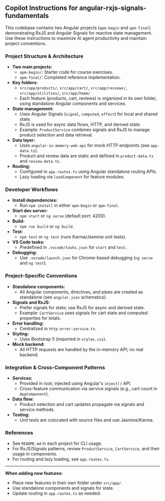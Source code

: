 ## Copilot Instructions for angular-rxjs-signals-fundamentals

This codebase contains two Angular projects (`apm-begin` and `apm-final`) demonstrating RxJS and Angular Signals for reactive state management. Use these instructions to maximize AI agent productivity and maintain project conventions.

### Project Structure & Architecture
- **Two main projects:**
  - `apm-begin/`: Starter code for course exercises.
  - `apm-final/`: Completed reference implementation.
- **Key folders:**
  - `src/app/products/`, `src/app/cart/`, `src/app/reviews/`, `src/app/utilities/`, `src/app/home/`
  - Each feature (products, cart, reviews) is organized in its own folder, using standalone Angular components and services.
- **State management:**
  - Uses Angular Signals (`signal`, `computed`, `effect`) for local and shared state.
  - RxJS is used for async data flows, HTTP, and derived state.
  - Example: `ProductService` combines signals and RxJS to manage product selection and data retrieval.
- **Data layer:**
  - Uses `angular-in-memory-web-api` for mock HTTP endpoints (see `app-data.ts`).
  - Product and review data are static and defined in `product-data.ts` and `review-data.ts`.
- **Routing:**
  - Configured in `app.routes.ts` using Angular standalone routing APIs.
  - Lazy loading via `loadComponent` for feature modules.

### Developer Workflows
- **Install dependencies:**
  - Run `npm install` in either `apm-begin` or `apm-final`.
- **Start dev server:**
  - `npm start` or `ng serve` (default port: 4200).
- **Build:**
  - `npm run build` or `ng build`.
- **Test:**
  - `npm test` or `ng test` (runs Karma/Jasmine unit tests).
- **VS Code tasks:**
  - Predefined in `.vscode/tasks.json` for `start` and `test`.
- **Debugging:**
  - Use `.vscode/launch.json` for Chrome-based debugging (`ng serve` and `ng test`).

### Project-Specific Conventions
- **Standalone components:**
  - All Angular components, directives, and pipes are created as standalone (see `angular.json` schematics).
- **Signals and RxJS:**
  - Prefer signals for state; use RxJS for async and derived state.
  - Example: `CartService` uses signals for cart state and computed properties for totals.
- **Error handling:**
  - Centralized in `http-error.service.ts`.
- **Styling:**
  - Uses Bootstrap 5 (imported in `styles.css`).
- **Mock backend:**
  - All HTTP requests are handled by the in-memory API; no real backend.

### Integration & Cross-Component Patterns
- **Services:**
  - Provided in root; injected using Angular's `inject()` API.
  - Cross-feature communication via service signals (e.g., cart count in `AppComponent`).
- **Data flow:**
  - Product selection and cart updates propagate via signals and service methods.
- **Testing:**
  - Unit tests are colocated with source files and use Jasmine/Karma.

### References
- See `README.md` in each project for CLI usage.
- For RxJS/Signals patterns, review `ProductService`, `CartService`, and their usage in components.
- For routing and lazy loading, see `app.routes.ts`.

---
**When adding new features:**
- Place new features in their own folder under `src/app/`.
- Use standalone components and signals for state.
- Update routing in `app.routes.ts` as needed.